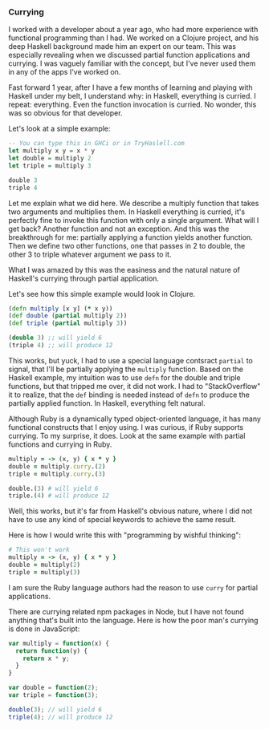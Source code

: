 ### Currying

I worked with a developer about a year ago, who had more experience with functional programming than I had. We worked on a Clojure project, and his deep Haskell background made him an expert on our team. This was especially revealing when we discussed partial function applications and currying. I was vaguely familiar with the concept, but I've never used them in any of the apps I've worked on.

Fast forward 1 year, after I have a few months of learning and playing with Haskell under my belt, I understand why: in Haskell, everything is curried. I repeat: everything. Even the function invocation is curried. No wonder, this was so obvious for that developer.

Let's look at a simple example:

```haskell
-- You can type this in GHCi or in TryHaslell.com
let multiply x y = x * y
let double = multiply 2
let triple = multiply 3

double 3
triple 4
```

Let me explain what we did here. We describe a multiply function that takes two arguments and multiplies them. In Haskell everything is curried, it's perfectly fine to invoke this function with only a single argument. What will I get back? Another function and not an exception. And this was the breakthrough for me: partially applying a function yields another function. Then we define two other functions, one that passes in 2 to double, the other 3 to triple whatever argument we pass to it.

What I was amazed by this was the easiness and the natural nature of Haskell's currying through partial application.

Let's see how this simple example would look in Clojure.

```clojure
(defn multiply [x y] (* x y))
(def double (partial multiply 2))
(def triple (partial multiply 3))

(double 3) ;; will yield 6
(triple 4) ;; will produce 12
```

This works, but yuck, I had to use a special language contsract `partial` to signal, that I'll be partially applying the `multiply` function. Based on the Haskell example, my intuition was to use `defn` for the double and triple functions, but that tripped me over, it did not work. I had to "StackOverflow" it to realize, that the `def` binding is needed instead of `defn` to produce the partially applied function. In Haskell, everything felt natural.

Although Ruby is a dynamically typed object-oriented language, it has many functional constructs that I enjoy using. I was curious, if Ruby supports currying. To my surprise, it does. Look at the same example with partial functions and currying in Ruby.

```ruby
multiply = -> (x, y) { x * y }
double = multiply.curry.(2)
triple = multiply.curry.(3)

double.(3) # will yield 6
triple.(4) # will produce 12
```
Well, this works, but it's far from Haskell's obvious nature, where I did not have to use any kind of special keywords to achieve the same result.

Here is how I would write this with "programming by wishful thinking":

```ruby
# This won't work
multiply = -> (x, y) { x * y }
double = multiply(2)
triple = multiply(3)
```

I am sure the Ruby language authors had the reason to use `curry` for partial applications.

There are currying related npm packages in Node, but I have not found anything that's built into the language. Here is how the poor man's currying is done in JavaScript:

```javascript
var multiply = function(x) {
  return function(y) {
    return x * y;
  }
}

var double = function(2);
var triple = function(3);

double(3); // will yield 6
triple(4); // will produce 12
```


